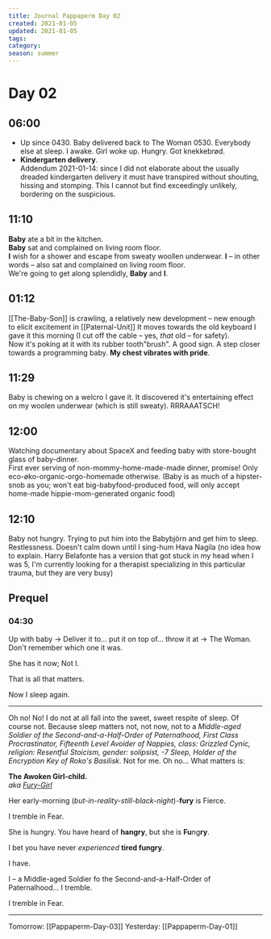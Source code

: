 ```yaml
---
title: Journal Pappaperm Day 02
created: 2021-01-05
updated: 2021-01-05
tags:
category:
season: summer
---
```


# Day 02

## 06:00
- Up since 0430. Baby delivered back to The Woman 0530. Everybody else at sleep. I awake. Girl woke up. Hungry. Got knekkebrød.  
- **Kindergarten delivery**.  
 Addendum 2021-01-14: since I did not elaborate about the usually dreaded kindergarten delivery it must have transpired without shouting, hissing and stomping.
  This I cannot but find exceedingly unlikely, bordering on the suspicious.

## 11:10
**Baby** ate a bit in the kitchen.  
**Baby** sat and complained on living room floor.  
**I** wish for a shower and escape from sweaty woollen underwear. **I** – in other words – also sat and complained on living room floor.  
We're going to get along splendidly, **Baby** and **I**.  

## 01:12
[[The-Baby-Son]] is crawling, a relatively new development – new enough to elicit excitement in [[Paternal-Unit]]
It moves towards the old keyboard I gave it this morning (I cut off the cable – yes, *that* old – for safety).  
Now it's poking at it with its rubber tooth"brush". A good sign. A step closer towards a programming baby. **My chest vibrates with pride**.
## 11:29
Baby is chewing on a welcro I gave it. It discovered it's entertaining effect on my woolen underwear (which is still sweaty). RRRAAATSCH!
## 12:00
Watching documentary about SpaceX and feeding baby with store-bought glass of baby-dinner.  
First ever serving of non-mommy-home-made-made dinner, promise! Only eco-øko-organic-orgo-homemade otherwise. (Baby is as much of a hipster-snob as you; won't eat big-babyfood-produced food, will only accept home-made hippie-mom-generated organic food)

## 12:10
Baby not hungry. Trying to put him into the Babybjörn and get him to sleep. Restlessness. Doesn't calm down until I sing-hum Hava Nagila (no idea how to explain. Harry Belafonte has a version that got stuck in my head when I was 5, I'm currently looking for a therapist specializing in this particular trauma, but they are very busy)


## Prequel
### 04:30
Up with baby → Deliver it to… put it on top of… throw it at → The Woman. Don't remember which one it was.  

She has it now; Not I.  

That is all that matters.

Now I sleep again.  

---

Oh no! No! I do not at all fall into the sweet, sweet respite of sleep. Of course not. Because sleep matters not, not now, not to a *Middle-aged Soldier of the Second-and-a-Half-Order of Paternalhood, First Class Procrastinator, Fifteenth Level Avoider of Nappies, class: Grizzled Cynic, religion: Resentful Stoicism, gender: solipsist, -7 Sleep, Holder of the Encryption Key of Roko's Basilisk*. Not for me. Oh no… What matters is:

**The Awoken Girl-child.**  
*aka [Fury-Girl](Fury-Girl.md)*

Her early-morning (*but-in-reality-still-black-night*)-**fury** is Fierce.  

I tremble in Fear.  

She is hungry. You have heard of **hangry**, but she is **Fu**ng**ry**.

I bet you have never *experienced* **tired fungry**.  

I have.  

I – a Middle-aged Soldier fo the Second-and-a-Half-Order of Paternalhood… I tremble.

I tremble in Fear.  

---

Tomorrow: [[Pappaperm-Day-03]]
Yesterday: [[Pappaperm-Day-01]]  